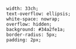     width: 33ch;
    text-overflow: ellipsis;
    white-space: nowrap;
    overflow: hidden;
    background: #34a2fe1a;
    border-radius: 5px;
    padding: 2px;
